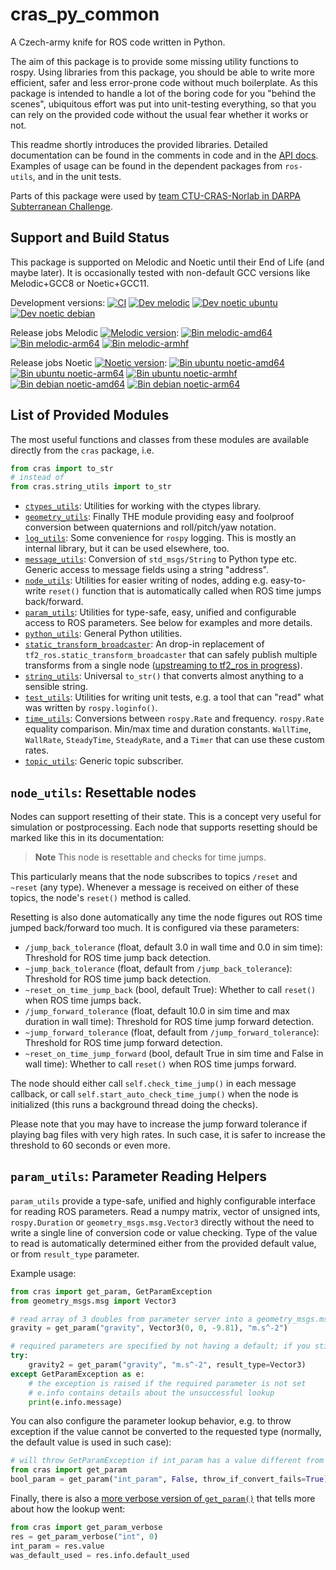 # cras\_py\_common

A Czech-army knife for ROS code written in Python.

The aim of this package is to provide some missing utility functions to rospy. Using libraries from this package, you should be able to write more efficient, safer and less error-prone code without much boilerplate. As this package is intended to handle a lot of the boring code for you "behind the scenes", ubiquitous effort was put into unit-testing everything, so that you can rely on the provided code without the usual fear whether it works or not.

This readme shortly introduces the provided libraries. Detailed documentation can be found in the comments in code and in the [API docs](https://docs.ros.org/en/api/cras_py_common/html/). Examples of usage can be found in the dependent packages from `ros-utils`, and in the unit tests.

Parts of this package were used by [team CTU-CRAS-Norlab in DARPA Subterranean Challenge](https://robotics.fel.cvut.cz/cras/darpa-subt/).


## Support and Build Status

This package is supported on Melodic and Noetic until their End of Life (and maybe later). It is occasionally tested with non-default GCC versions like Melodic+GCC8 or Noetic+GCC11.

Development versions: [![CI](https://github.com/ctu-vras/ros-utils/actions/workflows/ci.yaml/badge.svg)](https://github.com/ctu-vras/ros-utils/actions/workflows/ci.yaml)
[![Dev melodic](https://build.ros.org/job/Mdev__cras_ros_utils__ubuntu_bionic_amd64/badge/icon?subject=melodic+ubuntu)](https://build.ros.org/job/Mdev__cras_ros_utils__ubuntu_bionic_amd64/)
[![Dev noetic ubuntu](https://build.ros.org/job/Ndev__cras_ros_utils__ubuntu_focal_amd64/badge/icon?subject=noetic+ubuntu)](https://build.ros.org/job/Ndev__cras_ros_utils__ubuntu_focal_amd64/)
[![Dev noetic debian](https://build.ros.org/job/Ndev_db__cras_ros_utils__debian_buster_amd64/badge/icon?subject=noetic+debian)](https://build.ros.org/job/Ndev_db__cras_ros_utils__debian_buster_amd64/)

Release jobs Melodic
[![Melodic version](https://img.shields.io/ros/v/melodic/cras_ros_utils)](http://packages.ros.org/ros/ubuntu/pool/main/r/ros-melodic-cras-cpp-common/):
[![Bin melodic-amd64](https://build.ros.org/job/Mbin_uB64__cras_py_common__ubuntu_bionic_amd64__binary/badge/icon?subject=bionic+amd64)](https://build.ros.org/job/Mbin_uB64__cras_py_common__ubuntu_bionic_amd64__binary/)
[![Bin melodic-arm64](https://build.ros.org/job/Mbin_ubv8_uBv8__cras_py_common__ubuntu_bionic_arm64__binary/badge/icon?subject=bionic+arm64)](https://build.ros.org/job/Mbin_ubv8_uBv8__cras_py_common__ubuntu_bionic_arm64__binary/)
[![Bin melodic-armhf](https://build.ros.org/job/Mbin_ubhf_uBhf__cras_py_common__ubuntu_bionic_armhf__binary/badge/icon?subject=bionic+armhf)](https://build.ros.org/job/Mbin_ubhf_uBhf__cras_py_common__ubuntu_bionic_armhf__binary/)

Release jobs Noetic
[![Noetic version](https://img.shields.io/ros/v/noetic/cras_ros_utils)](http://packages.ros.org/ros/ubuntu/pool/main/r/ros-noetic-cras-cpp-common/):
[![Bin ubuntu noetic-amd64](https://build.ros.org/job/Nbin_uF64__cras_py_common__ubuntu_focal_amd64__binary/badge/icon?subject=focal+amd64)](https://build.ros.org/job/Nbin_uF64__cras_py_common__ubuntu_focal_amd64__binary/)
[![Bin ubuntu noetic-arm64](https://build.ros.org/job/Nbin_ufv8_uFv8__cras_py_common__ubuntu_focal_arm64__binary/badge/icon?subject=focal+arm64)](https://build.ros.org/job/Nbin_ufv8_uFv8__cras_py_common__ubuntu_focal_arm64__binary/)
[![Bin ubuntu noetic-armhf](https://build.ros.org/job/Nbin_ufhf_uFhf__cras_py_common__ubuntu_focal_armhf__binary/badge/icon?subject=focal+armhf)](https://build.ros.org/job/Nbin_ufhf_uFhf__cras_py_common__ubuntu_focal_armhf__binary/)
[![Bin debian noetic-amd64](https://build.ros.org/job/Nbin_db_dB64__cras_py_common__debian_buster_amd64__binary/badge/icon?subject=buster+amd64)](https://build.ros.org/job/Nbin_db_dB64__cras_py_common__debian_buster_amd64__binary/)
[![Bin debian noetic-arm64](https://build.ros.org/job/Nbin_dbv8_dBv8__cras_py_common__debian_buster_arm64__binary/badge/icon?subject=buster+arm64)](https://build.ros.org/job/Nbin_dbv8_dBv8__cras_py_common__debian_buster_arm64__binary/)

## List of Provided Modules

The most useful functions and classes from these modules are available directly from the `cras` package, i.e.

```python
from cras import to_str
# instead of
from cras.string_utils import to_str
```

- [`ctypes_utils`](https://docs.ros.org/en/api/cras_py_common/html/cras.html#module-cras.ctypes_utils): Utilities for working with the ctypes library.
- [`geometry_utils`](https://docs.ros.org/en/api/cras_py_common/html/cras.html#module-cras.geometry_utils): Finally THE module providing easy and foolproof conversion between quaternions and roll/pitch/yaw notation.
- [`log_utils`](https://docs.ros.org/en/api/cras_py_common/html/cras.html#module-cras.log_utils): Some convenience for `rospy` logging. This is mostly an internal library, but it can be used elsewhere, too.
- [`message_utils`](https://docs.ros.org/en/api/cras_py_common/html/cras.html#module-cras.message_utils): Conversion of `std_msgs/String` to Python type etc. Generic access to message fields using a string "address".
- [`node_utils`](https://docs.ros.org/en/api/cras_py_common/html/cras.html#module-cras.node_utils): Utilities for easier writing of nodes, adding e.g. easy-to-write `reset()` function that is automatically called when ROS time jumps back/forward.
- [`param_utils`](https://docs.ros.org/en/api/cras_py_common/html/cras.html#module-cras.param_utils): Utilities for type-safe, easy, unified and configurable access to ROS parameters. See below for examples and more details.
- [`python_utils`](https://docs.ros.org/en/api/cras_py_common/html/cras.html#module-cras.python_utils): General Python utilities.
- [`static_transform_broadcaster`](https://docs.ros.org/en/api/cras_py_common/html/cras.html#module-cras.static_transform_broadcaster): An drop-in replacement of `tf2_ros.static_transform_broadcaster` that can safely publish multiple transforms from a single node ([upstreaming to tf2_ros in progress](https://github.com/ros/geometry2/pull/484)).
- [`string_utils`](https://docs.ros.org/en/api/cras_py_common/html/cras.html#module-cras.string_utils): Universal `to_str()` that converts almost anything to a sensible string.
- [`test_utils`](https://docs.ros.org/en/api/cras_py_common/html/cras.html#module-cras.test_utils): Utilities for writing unit tests, e.g. a tool that can "read" what was written by `rospy.loginfo()`.
- [`time_utils`](https://docs.ros.org/en/api/cras_py_common/html/cras.html#module-cras.time_utils): Conversions between `rospy.Rate` and frequency. `rospy.Rate` equality comparison. Min/max time and duration constants. `WallTime`, `WallRate`, `SteadyTime`, `SteadyRate`, and a `Timer` that can use these custom rates.
- [`topic_utils`](https://docs.ros.org/en/api/cras_py_common/html/cras.html#module-cras.topic_utils): Generic topic subscriber.

## `node_utils`: Resettable nodes

Nodes can support resetting of their state. This is a concept very useful for simulation or postprocessing. Each node that supports resetting should be marked like this in its documentation:

> **Note**
> This node is resettable and checks for time jumps.

This particularly means that the node subscribes to topics `/reset` and `~reset` (any type). Whenever a message is received on either of these topics, the node's `reset()` method is called.

Resetting is also done automatically any time the node figures out ROS time jumped back/forward too much. It is configured via these parameters:
- `/jump_back_tolerance` (float, default 3.0 in wall time and 0.0 in sim time):
  Threshold for ROS time jump back detection.
- `~jump_back_tolerance` (float, default from `/jump_back_tolerance`): Threshold for ROS time jump back detection.
- `~reset_on_time_jump_back` (bool, default True): Whether to call `reset()` when ROS time jumps back.
- `/jump_forward_tolerance` (float, default 10.0 in sim time and max duration in wall time):
  Threshold for ROS time jump forward detection.
- `~jump_forward_tolerance` (float, default from `/jump_forward_tolerance`):
  Threshold for ROS time jump forward detection.
- `~reset_on_time_jump_forward` (bool, default True in sim time and False in wall time):
  Whether to call `reset()` when ROS time jumps forward.

The node should either call `self.check_time_jump()` in each message callback, or call `self.start_auto_check_time_jump()` when the node is initialized (this runs a background thread doing the checks).

Please note that you may have to increase the jump forward tolerance if playing bag files with very high rates. In such case, it is safer to increase the threshold to 60 seconds or even more.

## `param_utils`: Parameter Reading Helpers

`param_utils` provide a type-safe, unified and highly configurable interface for reading ROS parameters. Read a numpy matrix, vector of unsigned ints, `rospy.Duration` or `geometry_msgs.msg.Vector3` directly without the need to write a single line of conversion code or value checking. Type of the value to read is automatically determined either from the provided default value, or from `result_type` parameter.

Example usage:

```python
from cras import get_param, GetParamException
from geometry_msgs.msg import Vector3

# read array of 3 doubles from parameter server into a geometry_msgs.msg.Vector3, defaulting to the specified vector if not set.
gravity = get_param("gravity", Vector3(0, 0, -9.81), "m.s^-2")

# required parameters are specified by not having a default; if you still want conversion to some type, use result_type
try:
    gravity2 = get_param("gravity", "m.s^-2", result_type=Vector3)
except GetParamException as e:
    # the exception is raised if the required parameter is not set
    # e.info contains details about the unsuccessful lookup
    print(e.info.message)
```

You can also configure the parameter lookup behavior, e.g. to throw exception if the value cannot be converted to the requested type (normally, the default value is used in such case):

```python
# will throw GetParamException if int_param has a value different from 0 and 1
from cras import get_param
bool_param = get_param("int_param", False, throw_if_convert_fails=True)
```

Finally, there is also a [more verbose version of `get_param()`](https://docs.ros.org/en/api/cras_py_common/html/cras.html#cras.param_utils.get_param_verbose) that tells more about how the lookup went:

```python
from cras import get_param_verbose
res = get_param_verbose("int", 0)
int_param = res.value
was_default_used = res.info.default_used
```
